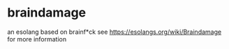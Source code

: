 # braindamage
an esolang based on brainf*ck
see https://esolangs.org/wiki/Braindamage for more information
